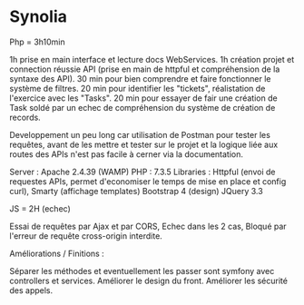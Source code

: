 # Synolia

Php = 3h10min

1h prise en main interface et lecture docs WebServices.
1h création projet et connection réussie API (prise en main de httpful et compréhension de la syntaxe des API).
30 min pour bien comprendre et faire fonctionner le système de filtres.
20 min pour identifier les "tickets", réalistation de l'exercice avec les "Tasks".
20 min pour essayer de fair une création de Task soldé par un echec de compréhension du système de création de records.

Developpement un peu long car utilisation de Postman pour tester les requêtes, avant de les mettre et tester sur le projet et la logique liée aux routes des APIs n'est pas facile à cerner via la documentation.

Server : Apache 2.4.39 (WAMP)
PHP : 7.3.5
Libraries : Httpful   (envoi de requestes APIs, permet d'economiser le temps de mise en place et config curl),
            Smarty    (affichage templates)
            Bootstrap 4 (design)
            JQuery 3.3


JS = 2H (echec)

Essai de requêtes par Ajax et par CORS, Echec dans les 2 cas, Bloqué par l'erreur de requête cross-origin interdite.


Améliorations / Finitions :

Séparer les méthodes et eventuellement les passer sont symfony avec controllers et services. Améliorer le design du front. Améliorer les sécurité des appels.

